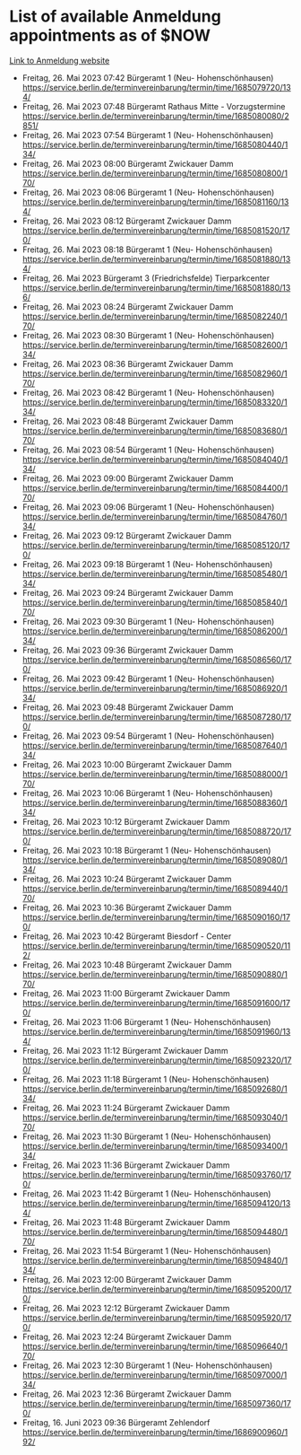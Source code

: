 # List of available Anmeldung appointments as of $NOW
[Link to Anmeldung website](https://service.berlin.de/terminvereinbarung/termin/tag.php?termin=1&anliegen[]=120686&dienstleisterlist=122210,122217,327316,122219,327312,122227,327314,122231,327346,122243,327348,122254,122252,329742,122260,329745,122262,329748,122271,327278,122273,327274,122277,327276,330436,122280,327294,122282,327290,122284,327292,122291,327270,122285,327266,122286,327264,122296,327268,150230,329760,122297,327286,122294,327284,122312,329763,122314,329775,122304,327330,122311,327334,122309,327332,317869,122281,327352,122279,329772,122283,122276,327324,122274,327326,122267,329766,122246,327318,122251,327320,122257,327322,122208,327298,122226,327300&herkunft=http%3A%2F%2Fservice.berlin.de%2Fdienstleistung%2F120686%2F)
- Freitag, 26. Mai 2023 07:42 Bürgeramt 1 (Neu- Hohenschönhausen) https://service.berlin.de/terminvereinbarung/termin/time/1685079720/134/
- Freitag, 26. Mai 2023 07:48 Bürgeramt Rathaus Mitte - Vorzugstermine https://service.berlin.de/terminvereinbarung/termin/time/1685080080/2851/
- Freitag, 26. Mai 2023 07:54 Bürgeramt 1 (Neu- Hohenschönhausen) https://service.berlin.de/terminvereinbarung/termin/time/1685080440/134/
- Freitag, 26. Mai 2023 08:00 Bürgeramt Zwickauer Damm https://service.berlin.de/terminvereinbarung/termin/time/1685080800/170/
- Freitag, 26. Mai 2023 08:06 Bürgeramt 1 (Neu- Hohenschönhausen) https://service.berlin.de/terminvereinbarung/termin/time/1685081160/134/
- Freitag, 26. Mai 2023 08:12 Bürgeramt Zwickauer Damm https://service.berlin.de/terminvereinbarung/termin/time/1685081520/170/
- Freitag, 26. Mai 2023 08:18 Bürgeramt 1 (Neu- Hohenschönhausen) https://service.berlin.de/terminvereinbarung/termin/time/1685081880/134/
- Freitag, 26. Mai 2023  Bürgeramt 3 (Friedrichsfelde) Tierparkcenter https://service.berlin.de/terminvereinbarung/termin/time/1685081880/136/
- Freitag, 26. Mai 2023 08:24 Bürgeramt Zwickauer Damm https://service.berlin.de/terminvereinbarung/termin/time/1685082240/170/
- Freitag, 26. Mai 2023 08:30 Bürgeramt 1 (Neu- Hohenschönhausen) https://service.berlin.de/terminvereinbarung/termin/time/1685082600/134/
- Freitag, 26. Mai 2023 08:36 Bürgeramt Zwickauer Damm https://service.berlin.de/terminvereinbarung/termin/time/1685082960/170/
- Freitag, 26. Mai 2023 08:42 Bürgeramt 1 (Neu- Hohenschönhausen) https://service.berlin.de/terminvereinbarung/termin/time/1685083320/134/
- Freitag, 26. Mai 2023 08:48 Bürgeramt Zwickauer Damm https://service.berlin.de/terminvereinbarung/termin/time/1685083680/170/
- Freitag, 26. Mai 2023 08:54 Bürgeramt 1 (Neu- Hohenschönhausen) https://service.berlin.de/terminvereinbarung/termin/time/1685084040/134/
- Freitag, 26. Mai 2023 09:00 Bürgeramt Zwickauer Damm https://service.berlin.de/terminvereinbarung/termin/time/1685084400/170/
- Freitag, 26. Mai 2023 09:06 Bürgeramt 1 (Neu- Hohenschönhausen) https://service.berlin.de/terminvereinbarung/termin/time/1685084760/134/
- Freitag, 26. Mai 2023 09:12 Bürgeramt Zwickauer Damm https://service.berlin.de/terminvereinbarung/termin/time/1685085120/170/
- Freitag, 26. Mai 2023 09:18 Bürgeramt 1 (Neu- Hohenschönhausen) https://service.berlin.de/terminvereinbarung/termin/time/1685085480/134/
- Freitag, 26. Mai 2023 09:24 Bürgeramt Zwickauer Damm https://service.berlin.de/terminvereinbarung/termin/time/1685085840/170/
- Freitag, 26. Mai 2023 09:30 Bürgeramt 1 (Neu- Hohenschönhausen) https://service.berlin.de/terminvereinbarung/termin/time/1685086200/134/
- Freitag, 26. Mai 2023 09:36 Bürgeramt Zwickauer Damm https://service.berlin.de/terminvereinbarung/termin/time/1685086560/170/
- Freitag, 26. Mai 2023 09:42 Bürgeramt 1 (Neu- Hohenschönhausen) https://service.berlin.de/terminvereinbarung/termin/time/1685086920/134/
- Freitag, 26. Mai 2023 09:48 Bürgeramt Zwickauer Damm https://service.berlin.de/terminvereinbarung/termin/time/1685087280/170/
- Freitag, 26. Mai 2023 09:54 Bürgeramt 1 (Neu- Hohenschönhausen) https://service.berlin.de/terminvereinbarung/termin/time/1685087640/134/
- Freitag, 26. Mai 2023 10:00 Bürgeramt Zwickauer Damm https://service.berlin.de/terminvereinbarung/termin/time/1685088000/170/
- Freitag, 26. Mai 2023 10:06 Bürgeramt 1 (Neu- Hohenschönhausen) https://service.berlin.de/terminvereinbarung/termin/time/1685088360/134/
- Freitag, 26. Mai 2023 10:12 Bürgeramt Zwickauer Damm https://service.berlin.de/terminvereinbarung/termin/time/1685088720/170/
- Freitag, 26. Mai 2023 10:18 Bürgeramt 1 (Neu- Hohenschönhausen) https://service.berlin.de/terminvereinbarung/termin/time/1685089080/134/
- Freitag, 26. Mai 2023 10:24 Bürgeramt Zwickauer Damm https://service.berlin.de/terminvereinbarung/termin/time/1685089440/170/
- Freitag, 26. Mai 2023 10:36 Bürgeramt Zwickauer Damm https://service.berlin.de/terminvereinbarung/termin/time/1685090160/170/
- Freitag, 26. Mai 2023 10:42 Bürgeramt Biesdorf - Center https://service.berlin.de/terminvereinbarung/termin/time/1685090520/112/
- Freitag, 26. Mai 2023 10:48 Bürgeramt Zwickauer Damm https://service.berlin.de/terminvereinbarung/termin/time/1685090880/170/
- Freitag, 26. Mai 2023 11:00 Bürgeramt Zwickauer Damm https://service.berlin.de/terminvereinbarung/termin/time/1685091600/170/
- Freitag, 26. Mai 2023 11:06 Bürgeramt 1 (Neu- Hohenschönhausen) https://service.berlin.de/terminvereinbarung/termin/time/1685091960/134/
- Freitag, 26. Mai 2023 11:12 Bürgeramt Zwickauer Damm https://service.berlin.de/terminvereinbarung/termin/time/1685092320/170/
- Freitag, 26. Mai 2023 11:18 Bürgeramt 1 (Neu- Hohenschönhausen) https://service.berlin.de/terminvereinbarung/termin/time/1685092680/134/
- Freitag, 26. Mai 2023 11:24 Bürgeramt Zwickauer Damm https://service.berlin.de/terminvereinbarung/termin/time/1685093040/170/
- Freitag, 26. Mai 2023 11:30 Bürgeramt 1 (Neu- Hohenschönhausen) https://service.berlin.de/terminvereinbarung/termin/time/1685093400/134/
- Freitag, 26. Mai 2023 11:36 Bürgeramt Zwickauer Damm https://service.berlin.de/terminvereinbarung/termin/time/1685093760/170/
- Freitag, 26. Mai 2023 11:42 Bürgeramt 1 (Neu- Hohenschönhausen) https://service.berlin.de/terminvereinbarung/termin/time/1685094120/134/
- Freitag, 26. Mai 2023 11:48 Bürgeramt Zwickauer Damm https://service.berlin.de/terminvereinbarung/termin/time/1685094480/170/
- Freitag, 26. Mai 2023 11:54 Bürgeramt 1 (Neu- Hohenschönhausen) https://service.berlin.de/terminvereinbarung/termin/time/1685094840/134/
- Freitag, 26. Mai 2023 12:00 Bürgeramt Zwickauer Damm https://service.berlin.de/terminvereinbarung/termin/time/1685095200/170/
- Freitag, 26. Mai 2023 12:12 Bürgeramt Zwickauer Damm https://service.berlin.de/terminvereinbarung/termin/time/1685095920/170/
- Freitag, 26. Mai 2023 12:24 Bürgeramt Zwickauer Damm https://service.berlin.de/terminvereinbarung/termin/time/1685096640/170/
- Freitag, 26. Mai 2023 12:30 Bürgeramt 1 (Neu- Hohenschönhausen) https://service.berlin.de/terminvereinbarung/termin/time/1685097000/134/
- Freitag, 26. Mai 2023 12:36 Bürgeramt Zwickauer Damm https://service.berlin.de/terminvereinbarung/termin/time/1685097360/170/
- Freitag, 16. Juni 2023 09:36 Bürgeramt Zehlendorf https://service.berlin.de/terminvereinbarung/termin/time/1686900960/192/
